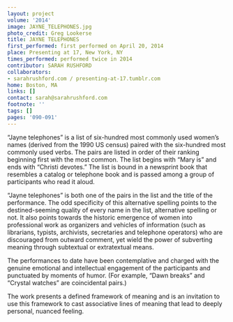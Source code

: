 ```yaml
---
layout: project
volume: '2014'
image: JAYNE_TELEPHONES.jpg
photo_credit: Greg Lookerse
title: JAYNE TELEPHONES
first_performed: first performed on April 20, 2014
place: Presenting at 17, New York, NY
times_performed: performed twice in 2014
contributor: SARAH RUSHFORD
collaborators:
- sarahrushford.com / presenting-at-17.tumblr.com
home: Boston, MA
links: []
contact: sarah@sarahrushford.com
footnote: ''
tags: []
pages: '090-091'
---
```


“Jayne telephones” is a list of six-hundred most commonly used women’s names (derived from the 1990 US census) paired with the six-hundred most commonly used verbs. The pairs are listed in order of their ranking beginning first with the most common. The list begins with “Mary is” and ends with “Christi devotes.” The list is bound in a newsprint book that resembles a catalog or telephone book and is passed among a group of participants who read it aloud.

“Jayne telephones” is both one of the pairs in the list and the title of the performance. The odd specificity of this alternative spelling points to the destined-seeming quality of every name in the list, alternative spelling or not. It also points towards the historic emergence of women into professional work as organizers and vehicles of information (such as librarians, typists, archivists, secretaries and telephone operators) who are discouraged from outward comment, yet wield the power of subverting meaning through subtextual or extratextual means.

The performances to date have been contemplative and charged with the genuine emotional and intellectual engagement of the participants and punctuated by moments of humor. (For example, “Dawn breaks” and “Crystal watches” are coincidental pairs.)

The work presents a defined framework of meaning and is an invitation to use this framework to cast associative lines of meaning that lead to deeply personal, nuanced feeling.
